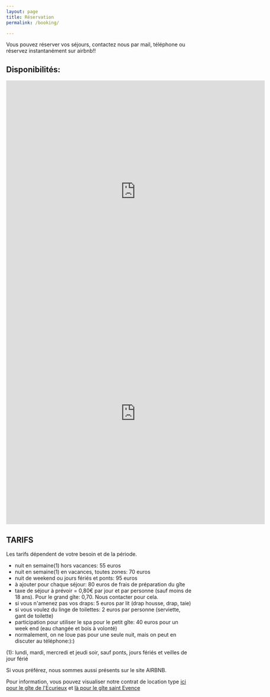 ```yaml
---
layout: page
title: Réservation
permalink: /booking/

---
```



Vous pouvez réserver vos séjours, contactez nous par mail, téléphone ou réservez instantanément sur airbnb!!


Disponibilités:
--------------

<iframe src="https://calendar.google.com/calendar/embed?src=bocv0hl2pp4ahr2qonpcfnt7u0%40group.calendar.google.com&ctz=Europe%2FParis" style="border: 0" width="700" height="600" frameborder="0" scrolling="no"></iframe>

<br>

<iframe src="https://calendar.google.com/calendar/embed?src=d32cgtqemgtq4d5qfj8heat4rk%40group.calendar.google.com&ctz=Europe%2FParis" style="border: 0" width="700" height="600" frameborder="0" scrolling="no"></iframe>


TARIFS
--------------------

Les tarifs dépendent de votre besoin et de la période.

- nuit en semaine(1) hors vacances: 55 euros
- nuit en semaine(1) en vacances, toutes zones: 70 euros
- nuit de weekend ou jours fériés et ponts: 95 euros
- à ajouter pour chaque séjour: 80 euros de frais de préparation du gîte
- taxe de séjour à prévoir = 0,80€ par jour et par personne (sauf moins de 18 ans). Pour le grand gîte: 0,70. Nous contacter pour cela.
- si vous n'amenez pas vos draps: 5 euros par lit (drap housse, drap, taie)
- si vous voulez du linge de toilettes: 2 euros par personne (serviette, gant de toilette)
- participation pour utiliser le spa pour le petit gîte: 40 euros pour un week end (eau changée et bois à volonté)
- normalement, on ne loue pas pour une seule nuit, mais on peut en discuter au téléphone:):)

(1): lundi, mardi, mercredi et jeudi soir, sauf ponts, jours fériés et veilles de jour férié





Si vous préférez, nous sommes aussi présents sur le site AIRBNB.

Pour information, vous pouvez visualiser notre contrat de location type 
<a href="/contrat/contratGrandGite.pdf" target="_blank">ici pour le gîte de l'Ecurieux</a>
 et 
<a href="/contrat/contratPetitGite.pdf" target="_blank"> là pour le gîte saint Evence</a>




